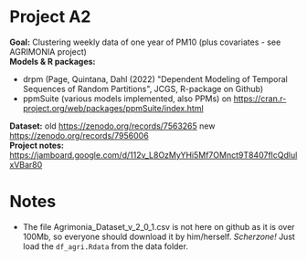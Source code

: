 # Project A2

**Goal:** Clustering weekly data of one year of PM10 (plus covariates - see AGRIMONIA project)   
**Models & R packages:**   
- drpm (Page, Quintana, Dahl (2022) "Dependent Modeling of Temporal Sequences of Random Partitions", JCGS, R-package on Github)    
- ppmSuite (various models implemented, also PPMs) on https://cran.r-project.org/web/packages/ppmSuite/index.html   

**Dataset:** old https://zenodo.org/records/7563265 new https://zenodo.org/records/7956006   
**Project notes:** https://jamboard.google.com/d/112v_L8OzMyYHi5Mf7OMnct9T8407flcQdlulxVBar80


# Notes
- The file Agrimonia_Dataset_v_2_0_1.csv is not here on github as it is over 100Mb, so everyone should download it by him/herself. *Scherzone!* Just load the `df_agri.Rdata` from the data folder.